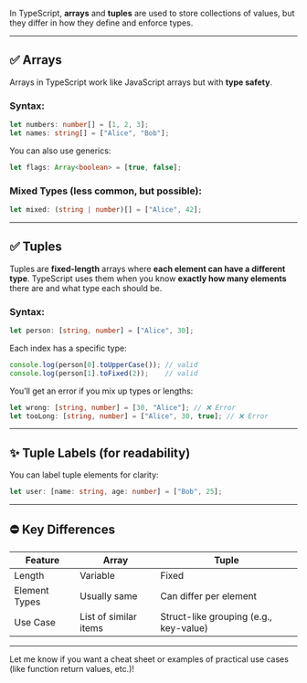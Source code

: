 In TypeScript, **arrays** and **tuples** are used to store collections of values, but they differ in how they define and enforce types.

---

## ✅ Arrays

Arrays in TypeScript work like JavaScript arrays but with **type safety**.

### Syntax:
```ts
let numbers: number[] = [1, 2, 3];
let names: string[] = ["Alice", "Bob"];
```

You can also use generics:
```ts
let flags: Array<boolean> = [true, false];
```

### Mixed Types (less common, but possible):
```ts
let mixed: (string | number)[] = ["Alice", 42];
```

---

## ✅ Tuples

Tuples are **fixed-length** arrays where **each element can have a different type**. TypeScript uses them when you know **exactly how many elements** there are and what type each should be.

### Syntax:
```ts
let person: [string, number] = ["Alice", 30];
```

Each index has a specific type:
```ts
console.log(person[0].toUpperCase()); // valid
console.log(person[1].toFixed(2));    // valid
```

You’ll get an error if you mix up types or lengths:
```ts
let wrong: [string, number] = [30, "Alice"]; // ❌ Error
let tooLong: [string, number] = ["Alice", 30, true]; // ❌ Error
```

---

## ✨ Tuple Labels (for readability)
You can label tuple elements for clarity:
```ts
let user: [name: string, age: number] = ["Bob", 25];
```

---

## ⛔ Key Differences

| Feature         | Array                      | Tuple                                  |
|----------------|----------------------------|----------------------------------------|
| Length         | Variable                   | Fixed                                  |
| Element Types  | Usually same               | Can differ per element                 |
| Use Case       | List of similar items      | Struct-like grouping (e.g., key-value) |

---

Let me know if you want a cheat sheet or examples of practical use cases (like function return values, etc.)!